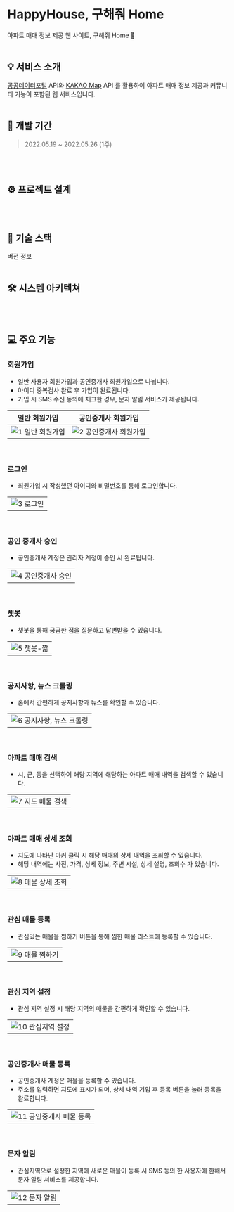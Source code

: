 # HappyHouse, 구해줘 Home
아파트 매매 정보 제공 웹 사이트, 구해줘 Home 🏡
</br>
</br>

## 💡 서비스 소개
[공공데이터포털](https://www.data.go.kr/) API와 [KAKAO Map](https://developers.kakao.com/) API 를 활용하여 아파트 매매 정보 제공과 커뮤니티 기능이 포함된 웹 서비스입니다.
</br>
</br>

## 📅 개발 기간
> 2022.05.19 ~ 2022.05.26 (1주) </br>
</br>
</br>

## ⚙ 프로젝트 설계
</br>
</br>

## 💎 기술 스택
버전 정보
</br>
</br>

## 🛠 시스템 아키텍쳐
</br>
</br>

## 💻 주요 기능
### 회원가입
* 일반 사용자 회원가입과 공인중개사 회원가입으로 나뉩니다. 
* 아이디 중복검사 완료 후 가입이 완료됩니다.
* 가입 시 SMS 수신 동의에 체크한 경우, 문자 알림 서비스가 제공됩니다.

| 일반 회원가입 | 공인중개사 회원가입 | 
|:-------:|:-----:|
| ![1  일반 회원가입](https://user-images.githubusercontent.com/83942393/204470426-f5d8ff74-b6f0-4ec3-9d0f-a4fcd4b15da5.gif) | ![2  공인중개사 회원가입](https://user-images.githubusercontent.com/83942393/204468550-d500b4ad-5440-4f41-932d-db2433973ef3.gif) |
</br>

### 로그인
* 회원가입 시 작성했던 아이디와 비밀번호를 통해 로그인합니다.

| | 
|:-------:|
| ![3  로그인](https://user-images.githubusercontent.com/83942393/204474225-5fdc0dd0-0504-4ad5-9c69-80b990eb8575.gif) | 
</br>

### 공인 중개사 승인
* 공인중개사 계정은 관리자 계정이 승인 시 완료됩니다.

| | 
|:-------:|
| ![4  공인중개사 승인](https://user-images.githubusercontent.com/83942393/204476370-28193b79-ac6b-494f-bce0-bf45de113faf.gif) | 
</br>

### 챗봇
* 챗봇을 통해 궁금한 점을 질문하고 답변받을 수 있습니다.

| | 
|:-------:|
| ![5  챗봇-짧](https://user-images.githubusercontent.com/83942393/204477453-672ba7b4-360c-429d-938c-ead8f2a0dadd.gif) | 
</br>

### 공지사항, 뉴스 크롤링
* 홈에서 간편하게 공지사항과 뉴스를 확인할 수 있습니다.

| | 
|:-------:|
| ![6  공지사항, 뉴스 크롤링](https://user-images.githubusercontent.com/83942393/204477580-452f7ed3-136d-44e9-9cb6-aea0aa93df67.gif)| 
</br>

### 아파트 매매 검색
* 시, 군, 동을 선택하여 해당 지역에 해당하는 아파트 매매 내역을 검색할 수 있습니다.

| | 
|:-------:|
| ![7  지도 매물 검색](https://user-images.githubusercontent.com/83942393/204477922-1787952b-d6b1-40c0-bb52-c924e8e8e08d.gif) | 
</br>

### 아파트 매매 상세 조회
* 지도에 나타난 마커 클릭 시 해당 매매의 상세 내역을 조회할 수 있습니다.
* 해당 내역에는 사진, 가격, 상세 정보, 주변 시설, 상세 설명, 조회수 가 있습니다.

| | 
|:-------:|
| ![8  매물 상세 조회](https://user-images.githubusercontent.com/83942393/204478728-e59b0e3c-996c-4db7-886a-a3bcd8a39073.gif) | 
</br>

### 관심 매물 등록
* 관심있는 매물을 찜하기 버튼을 통해 찜한 매물 리스트에 등록할 수 있습니다.

| | 
|:-------:|
| ![9  매물 찜하기](https://user-images.githubusercontent.com/83942393/204479257-960dec33-7c6f-4d4b-8c70-d8645ba0764f.gif) | 
</br>

### 관심 지역 설정
* 관심 지역 설정 시 해당 지역의 매물을 간편하게 확인할 수 있습니다.

| | 
|:-------:|
| ![10  관심지역 설정](https://user-images.githubusercontent.com/83942393/204479702-ff77fcf4-cd32-4fdb-a467-e20f32c57887.gif) | 
</br>

### 공인중개사 매물 등록
* 공인중개사 계정은 매물을 등록할 수 있습니다.
* 주소를 입력하면 지도에 표시가 되며, 상세 내역 기입 후 등록 버튼을 눌러 등록을 완료합니다.

| | 
|:-------:|
| ![11  공인중개사 매물 등록](https://user-images.githubusercontent.com/83942393/204479944-55a0784b-61e0-4939-af8a-ea9126134f31.gif) | 
</br>

### 문자 알림
* 관심지역으로 설정한 지역에 새로운 매물이 등록 시 SMS 동의 한 사용자에 한해서 문자 알림 서비스를 제공합니다.

| | 
|:-------:|
| ![12  문자 알림](https://user-images.githubusercontent.com/83942393/204480185-9fa19a82-bbbd-4c8b-bdac-42c73862af62.gif) | 
</br>




